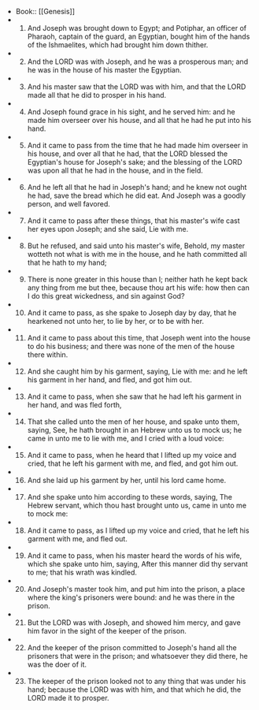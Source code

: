- Book:: [[Genesis]]
- 1. And Joseph was brought down to Egypt; and Potiphar, an officer of Pharaoh, captain of the guard, an Egyptian, bought him of the hands of the Ishmaelites, which had brought him down thither.
- 2. And the LORD was with Joseph, and he was a prosperous man; and he was in the house of his master the Egyptian.
- 3. And his master saw that the LORD was with him, and that the LORD made all that he did to prosper in his hand.
- 4. And Joseph found grace in his sight, and he served him: and he made him overseer over his house, and all that he had he put into his hand.
- 5. And it came to pass from the time that he had made him overseer in his house, and over all that he had, that the LORD blessed the Egyptian's house for Joseph's sake; and the blessing of the LORD was upon all that he had in the house, and in the field.
- 6. And he left all that he had in Joseph's hand; and he knew not ought he had, save the bread which he did eat. And Joseph was a goodly person, and well favored.
- 7. And it came to pass after these things, that his master's wife cast her eyes upon Joseph; and she said, Lie with me.
- 8. But he refused, and said unto his master's wife, Behold, my master wotteth not what is with me in the house, and he hath committed all that he hath to my hand;
- 9. There is none greater in this house than I; neither hath he kept back any thing from me but thee, because thou art his wife: how then can I do this great wickedness, and sin against God?
- 10. And it came to pass, as she spake to Joseph day by day, that he hearkened not unto her, to lie by her, or to be with her.
- 11. And it came to pass about this time, that Joseph went into the house to do his business; and there was none of the men of the house there within.
- 12. And she caught him by his garment, saying, Lie with me: and he left his garment in her hand, and fled, and got him out.
- 13. And it came to pass, when she saw that he had left his garment in her hand, and was fled forth,
- 14. That she called unto the men of her house, and spake unto them, saying, See, he hath brought in an Hebrew unto us to mock us; he came in unto me to lie with me, and I cried with a loud voice:
- 15. And it came to pass, when he heard that I lifted up my voice and cried, that he left his garment with me, and fled, and got him out.
- 16. And she laid up his garment by her, until his lord came home.
- 17. And she spake unto him according to these words, saying, The Hebrew servant, which thou hast brought unto us, came in unto me to mock me:
- 18. And it came to pass, as I lifted up my voice and cried, that he left his garment with me, and fled out.
- 19. And it came to pass, when his master heard the words of his wife, which she spake unto him, saying, After this manner did thy servant to me; that his wrath was kindled.
- 20. And Joseph's master took him, and put him into the prison, a place where the king's prisoners were bound: and he was there in the prison.
- 21. But the LORD was with Joseph, and showed him mercy, and gave him favor in the sight of the keeper of the prison.
- 22. And the keeper of the prison committed to Joseph's hand all the prisoners that were in the prison; and whatsoever they did there, he was the doer of it.
- 23. The keeper of the prison looked not to any thing that was under his hand; because the LORD was with him, and that which he did, the LORD made it to prosper.
